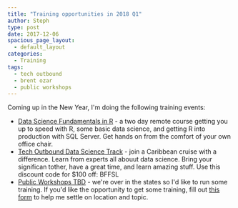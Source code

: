 ```yaml
---
title: "Training opportunities in 2018 Q1"
author: Steph
type: post
date: 2017-12-06
spacious_page_layout:
  - default_layout
categories:
  - Training
tags:
  - tech outbound
  - brent ozar
  - public workshops
---
```


Coming up in the New Year, I'm doing the following training events:

- [Data Science Fundamentals in R](https://brentozar.com/product/data-science-fundamentals-r-live-2-days/?utm_source=lockedata&utm_medium=lockedata&utm_campaign=lockedata) - a two day remote course getting you up to speed with R, some basic data science, and getting R into production with SQL Server. Get hands on from the comfort of your own office chair.
- [Tech Outbound Data Science Track](http://techoutbound.com) - join a Caribbean cruise with a difference. Learn from experts all abouut data science. Bring your significan tother, have a great time, and learn amazing stuff. Use this discount code for $100 off: BFFSL
- [Public Workshops TBD](https://lockedata.typeform.com/to/oJvIgB) - we're over in the states so I'd like to run some training. If you'd like the opportunity to get some training, fill out [this form](https://lockedata.typeform.com/to/oJvIgB) to help me settle on location and topic.


